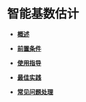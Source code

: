 # 智能基数估计

-   **[概述](概述-ABO.md)**

-   **[前置条件](前置条件-ABO.md)**

-   **[使用指导](使用指导-ABO.md)**

-   **[最佳实践](最佳实践-ABO.md)**

-   **[常见问题处理](常见问题处理-ABO.md)**
